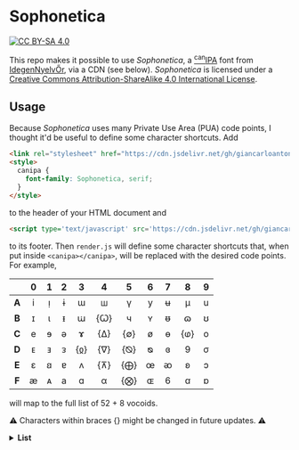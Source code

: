 # Sophonetica

[![CC BY-SA 4.0][license-shield]][license]

This repo makes it possible to use _Sophonetica_, a [<sup>can</sup>IPA](http://www.canipa.net/doku.php) font from [IdegenNyelvŐr](https://idegennyelvor.blog.hu/2011/04/10/betukeszlet_canipa_hoz), via a CDN (see below). _Sophonetica_ is licensed under a [Creative Commons Attribution-ShareAlike 4.0 International License][license].

[license]: http://creativecommons.org/licenses/by-sa/4.0/
[license-shield]: https://img.shields.io/badge/License-CC%20BY--SA%204.0-lightgrey.svg

## Usage

Because _Sophonetica_ uses many Private Use Area (PUA) code points, I thought it'd be useful to define some character shortcuts. Add

```html
<link rel="stylesheet" href="https://cdn.jsdelivr.net/gh/giancarloantonucci/Sophonetica/font.css">
<style>
  canipa {
    font-family: Sophonetica, serif;
  }
</style>
```

to the header of your HTML document and

```html
<script type='text/javascript' src='https://cdn.jsdelivr.net/gh/giancarloantonucci/Sophonetica/render.js'></script>
```

to its footer. Then `render.js` will define some character shortcuts that, when put inside `<canipa></canipa>`, will be replaced with the desired code points. For example,

|     |  0  |  1  |  2  |  3  |  4  |  5  |  6  |  7  |  8  |  9  |
|:---:|:---:|:---:|:---:|:---:|:---:|:---:|:---:|:---:|:---:|:---:|
|**A**|  i  |  ᴉ  |  ɨ  |  ɯ  |  ꟺ  |  ү  |  y  |  ʉ  |  μ  |  u  |
|**B**|  ɪ  |  ι  |  ᵻ  |  ꭐ  | {Ꞷ} |  ч  |  ʏ  |  ᵿ  |  ɷ  |  ʊ  |
|**C**|  e  |  ɘ  |  ə  |  ɤ  | {∆} | {∅} |  ø  |  ɵ  | {ⱷ} |  o  |
|**D**|  ᴇ  |  ⱻ  |  ᴈ  | {ჲ} | {∇} | {⦰} |  ᴓ  |  ɞ  |  9  |  σ  |
|**E**|  ɛ  |  ꞛ  |  ɐ  |  ʌ  | {⊼} | {⨁} |  œ  |  ᴔ  |  ʚ  |  ɔ  |
|**F**|  æ  |  ᴀ  |  a  |  ɑ  |  α  | {⨂} |  ɶ  |  6  |  ꭤ  |  ɒ  |

will map to the full list of 52 + 8 vocoids.

⚠️ Characters within braces {} might be changed in future updates. ⚠️

<details><summary><b>List</b></summary>
  
- Basic Latin: 6 (0036), 9 (0039), a (0061), e (0065), i (0069), o (006F), u (0075), y (0079)
- Latin-1 Supplement: æ (00E6), ø (00F8)
- Latin Extended-A: œ (0153)
- IPA Extensions: ɐ (0250), ɑ (0251), ɒ (0252), ɔ (0254), ɘ (0258), ə (0259), ɛ (025B), ɞ (025E), ɤ (0264), ɨ (0268), ɪ (026A), ɯ (026F), ɵ (0275), ɶ (0276), ɷ (0277), ʉ (0289), ʊ (028A), ʏ (028F), ʚ (029A)
- Greek and Coptic: α (03B1), ι (03B9), μ (03BC), σ (03C3)
- Cyrillic: ч (0447), ү (04AF)
- Georgian: ო (10DD), ჲ (10F2)
- Phonetic Extensions: ᴀ (1D00), ᴇ (1D07), ᴈ (1D08), ᴉ (1D09), ᴓ (1D13), ᴔ (1D14), ᴧ (1D27), ᵻ (1D7B), ᵿ (1D7F)
- Mathematical Operators: ∅ (2205), ∆ (2206), ∇ (2207), ⊼ (22BC)
- Supplemental Mathematical Operators: ⨁ (2A01), ⨂ (2A02)
- Latin Extended-C: ⱻ (2C7B)
- Miscellaneous Mathematical Symbols-B: ⦰ (29B0)
- Latin Extended-D: ꞛ (A79B), Ꞷ (A7B6), ꟺ (A7FA)
- Latin Extended-E: ꭐ (AB50), ꭤ (AB64)
  
</details>
